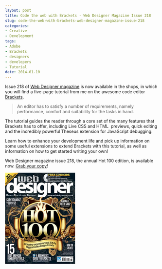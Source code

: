 ```yaml
---
layout: post
title: Code the web with Brackets - Web Designer Magazine Issue 218
slug: code-the-web-with-brackets-web-designer-magazine-issue-218
categories:
- Creative
- Development
tags:
- Adobe
- Brackets
- designers
- developers
- Tutorial
date: 2014-01-10
---
```

<p>Issue 218 of <a title="Visit webdesignermag.co.uk" href="http://webdesignermag.co.uk/" target="_blank">Web Designer magazine</a> is now available in the shops, in which you will find a five-page tutorial from me on the awesome code editor <a title="http://brackets.io" href="http://brackets.io" target="_blank">Brackets</a>.</p>
<blockquote><p>An editor has to satisfy a number of requirements, namely performance, comfort and suitability for the tasks in hand.</p></blockquote>
<p>The tutorial guides the reader through a core set of the many features that Brackets has to offer, including Live CSS and HTML  previews, quick editing and the incredibly powerful Theseus extension for JavaScript debugging.</p>
<p>Learn how to enhance your development life and pick up information on some useful extensions to extend Brackets with this tutorial, as well as information on how to get started writing your own!</p>
<p>Web Designer magazine issue 218, the annual Hot 100 edition, is available now. <a title="Web Designer magazine issue 218" href="https://www.imagineshop.co.uk/magazines/webdesigner/web-designer-issue-218.html" target="_blank">Grab your copy</a>!</p>
<p><img class="size-full wp-image-7809 aligncenter" alt="Web Designer Magazine Issue 218" src="/assets/uploads/2014/01/webdes_issue218.jpg" /></p>
